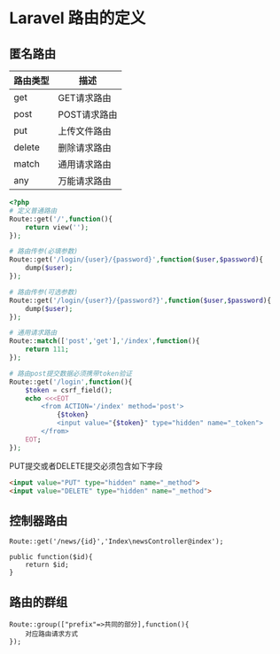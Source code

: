 # Laravel 路由的定义

## 匿名路由

|路由类型|描述|
|-- | --|
|get|GET请求路由|
|post|POST请求路由|
|put|上传文件路由|
|delete|删除请求路由|
|match|通用请求路由|
|any|万能请求路由|

```php
<?php
# 定义普通路由
Route::get('/',function(){
    return view('');
});

# 路由传参(必填参数)
Route::get('/login/{user}/{password}',function($user,$password){
    dump($user);
});

# 路由传参(可选参数)
Route::get('/login/{user?}/{password?}',function($user,$password){
    dump($user);
});

# 通用请求路由
Route::match(['post','get'],'/index',function(){
    return 111;
});

# 路由post提交数据必须携带token验证
Route::get('/login',function(){
    $token = csrf_field();
    echo <<<EOT
        <from ACTION='/index' method='post'>
            {$token}
            <input value="{$token}" type="hidden" name="_token">
        </from>
    EOT;
});
```

PUT提交或者DELETE提交必须包含如下字段
```html
<input value="PUT" type="hidden" name="_method">
<input value="DELETE" type="hidden" name="_method">
```

## 控制器路由
```
Route::get('/news/{id}','Index\newsController@index');

public function($id){
    return $id;
}
```

## 路由的群组
```
Route::group(["prefix"=>共同的部分],function(){
    对应路由请求方式
});
```
